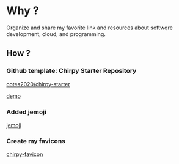 # Why ?

Organize and share my favorite link and resources about softwqre development, cloud, and programming.


## How ?

### Github template: Chirpy Starter Repository
[cotes2020/chirpy-starter](https://github.com/cotes2020/chirpy-starter)
  
[demo](https://chirpy.cotes.page/)

### Added jemoji
[jemoji](https://github.com/jekyll/jemoji)

### Create my favicons
[chirpy-favicon](https://github.com/cotes2020/jekyll-theme-chirpy/blob/c335bc6ce77a623298c5f005c693d36c8aa7ae27/_posts/2019-08-11-customize-the-favicon.md)
